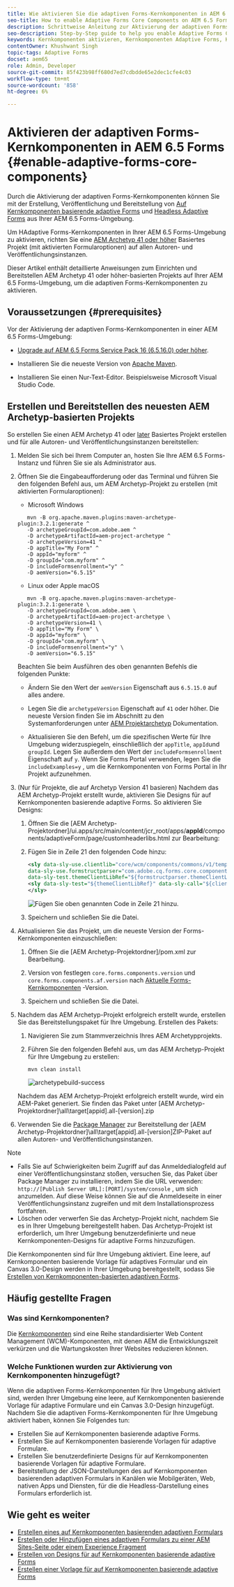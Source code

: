 ```yaml
---
title: Wie aktivieren Sie die adaptiven Forms-Kernkomponenten in AEM 6.5 Forms?
seo-title: How to enable Adaptive Forms Core Components on AEM 6.5 Forms?
description: Schrittweise Anleitung zur Aktivierung der adaptiven Forms-Kernkomponenten in einer AEM 6.5 Forms-Umgebung.
seo-description: Step-by-Step guide to help you enable Adaptive Forms Core Components on an AEM 6.5 Forms environment.
keywords: Kernkomponenten aktivieren, Kernkomponenten Adaptive Forms, Kernkomponenten in 6.5, adaptive Forms-Kernkomponenten in AEM 6.5, AF-Kernkomponenten in AEM 6.5, AEM 6.5 Forms-Kernkomponenten
contentOwner: Khushwant Singh
topic-tags: Adaptive Forms
docset: aem65
role: Admin, Developer
source-git-commit: 85f423b98ff680d7ed7cdbdde65e2dec1cfe4c03
workflow-type: tm+mt
source-wordcount: '858'
ht-degree: 6%

---
```



# Aktivieren der adaptiven Forms-Kernkomponenten in AEM 6.5 Forms {#enable-adaptive-forms-core-components}

Durch die Aktivierung der adaptiven Forms-Kernkomponenten können Sie mit der Erstellung, Veröffentlichung und Bereitstellung von [Auf Kernkomponenten basierende adaptive Forms](create-an-adaptive-form-core-components.md) und [Headless Adaptive Forms](https://experienceleague.adobe.com/docs/experience-manager-headless-adaptive-forms/using/overview.html?lang=de) aus Ihrer AEM 6.5 Forms-Umgebung.

Um HAdaptive Forms-Kernkomponenten in Ihrer AEM 6.5 Forms-Umgebung zu aktivieren, richten Sie eine [AEM Archetyp 41 oder höher](https://experienceleague.adobe.com/docs/experience-manager-core-components/using/developing/archetype/overview.html?lang=de) Basiertes Projekt (mit aktivierten Formularoptionen) auf allen Autoren- und Veröffentlichungsinstanzen.

Dieser Artikel enthält detaillierte Anweisungen zum Einrichten und Bereitstellen AEM Archetyp 41 oder höher-basierten Projekts auf Ihrer AEM 6.5 Forms-Umgebung, um die adaptiven Forms-Kernkomponenten zu aktivieren.


## Voraussetzungen {#prerequisites}

Vor der Aktivierung der adaptiven Forms-Kernkomponenten in einer AEM 6.5 Forms-Umgebung:

* [Upgrade auf AEM 6.5 Forms Service Pack 16 (6.5.16.0) oder höher](https://experienceleague.adobe.com/docs/experience-manager-65/release-notes/aem-forms-current-service-pack-installation-instructions.html).

* Installieren Sie die neueste Version von [Apache Maven](https://maven.apache.org/download.cgi).

* Installieren Sie einen Nur-Text-Editor. Beispielsweise Microsoft Visual Studio Code.

## Erstellen und Bereitstellen des neuesten AEM Archetyp-basierten Projekts

So erstellen Sie einen AEM Archetyp 41 oder [later](https://github.com/adobe/aem-project-archetype) Basiertes Projekt erstellen und für alle Autoren- und Veröffentlichungsinstanzen bereitstellen:

1. Melden Sie sich bei Ihrem Computer an, hosten Sie Ihre AEM 6.5 Forms-Instanz und führen Sie sie als Administrator aus.
1. Öffnen Sie die Eingabeaufforderung oder das Terminal und führen Sie den folgenden Befehl aus, um AEM Archetyp-Projekt zu erstellen (mit aktivierten Formularoptionen):

   * Microsoft Windows

   ```Shell
      mvn -B org.apache.maven.plugins:maven-archetype-plugin:3.2.1:generate ^
      -D archetypeGroupId=com.adobe.aem ^
      -D archetypeArtifactId=aem-project-archetype ^
      -D archetypeVersion=41 ^
      -D appTitle="My Form" ^
      -D appId="myform" ^
      -D groupId="com.myform" ^
      -D includeFormsenrollment="y" ^
      -D aemVersion="6.5.15" 
   ```

   * Linux oder Apple macOS

   ```Shell
      mvn -B org.apache.maven.plugins:maven-archetype-plugin:3.2.1:generate \
      -D archetypeGroupId=com.adobe.aem \
      -D archetypeArtifactId=aem-project-archetype \
      -D archetypeVersion=41 \
      -D appTitle="My Form" \
      -D appId="myform" \
      -D groupId="com.myform" \
      -D includeFormsenrollment="y" \
      -D aemVersion="6.5.15" 
   ```

   Beachten Sie beim Ausführen des oben genannten Befehls die folgenden Punkte:

   * Ändern Sie den Wert der `aemVersion` Eigenschaft aus `6.5.15.0` auf alles andere.

   * Legen Sie die `archetypeVersion` Eigenschaft auf `41` oder höher. Die neueste Version finden Sie im Abschnitt zu den Systemanforderungen unter [AEM Projektarchetyp](https://github.com/adobe/aem-project-archetype) Dokumentation.

   * Aktualisieren Sie den Befehl, um die spezifischen Werte für Ihre Umgebung widerzuspiegeln, einschließlich der `appTitle`, `appId`und `groupId`. Legen Sie außerdem den Wert der  `includeFormsenrollment` Eigenschaft auf `y`. Wenn Sie Forms Portal verwenden, legen Sie die `includeExamples=y` , um die Kernkomponenten von Forms Portal in Ihr Projekt aufzunehmen.


1. (Nur für Projekte, die auf Archetyp Version 41 basieren) Nachdem das AEM Archetyp-Projekt erstellt wurde, aktivieren Sie Designs für auf Kernkomponenten basierende adaptive Forms. So aktivieren Sie Designs:

   1. Öffnen Sie die [AEM Archetyp-Projektordner]/ui.apps/src/main/content/jcr_root/apps/__appId__/components/adaptiveForm/page/customheaderlibs.html zur Bearbeitung:

   1. Fügen Sie in Zeile 21 den folgenden Code hinzu:

      ```XML
      <sly data-sly-use.clientlib="core/wcm/components/commons/v1/templates/clientlib.html"
      data-sly-use.formstructparser="com.adobe.cq.forms.core.components.models.form.FormStructureParser"
      data-sly-test.themeClientLibRef="${formstructparser.themeClientLibRefFromFormContainer}">
      <sly data-sly-test="${themeClientLibRef}" data-sly-call="${clientlib.css @ categories=themeClientLibRef}"/>
      </sly>
      ```

      ![Fügen Sie oben genannten Code in Zeile 21 hinzu.](/help/forms/using/assets/code-to-enable-themes.png)

   1. Speichern und schließen Sie die Datei.

1. Aktualisieren Sie das Projekt, um die neueste Version der Forms-Kernkomponenten einzuschließen:

   1. Öffnen Sie die [AEM Archetyp-Projektordner]/pom.xml zur Bearbeitung.
   1. Version von festlegen `core.forms.components.version` und `core.forms.components.af.version` nach [Aktuelle Forms-Kernkomponenten](https://github.com/adobe/aem-core-forms-components/tree/release/650) -Version.

   1. Speichern und schließen Sie die Datei.


1. Nachdem das AEM Archetyp-Projekt erfolgreich erstellt wurde, erstellen Sie das Bereitstellungspaket für Ihre Umgebung. Erstellen des Pakets:

   1. Navigieren Sie zum Stammverzeichnis Ihres AEM Archetypprojekts.

   1. Führen Sie den folgenden Befehl aus, um das AEM Archetyp-Projekt für Ihre Umgebung zu erstellen:

      ```Shell
      mvn clean install
      ```

      ![archetypebuild-success](/help/forms/using/assets/corecomponent-build-successful.png)


   Nachdem das AEM Archetyp-Projekt erfolgreich erstellt wurde, wird ein AEM-Paket generiert. Sie finden das Paket unter [AEM Archetyp-Projektordner]\all\target\[appid].all-[version].zip

1. Verwenden Sie die [Package Manager](https://experienceleague.adobe.com/docs/experience-manager-65/administering/contentmanagement/package-manager.html?lang=de) zur Bereitstellung der [AEM Archetyp-Projektordner]\all\target\[appid].all-[version]ZIP-Paket auf allen Autoren- und Veröffentlichungsinstanzen.

>[!NOTE]
>
>
>
> * Falls Sie auf Schwierigkeiten beim Zugriff auf das Anmeldedialogfeld auf einer Veröffentlichungsinstanz stoßen, versuchen Sie, das Paket über Package Manager zu installieren, indem Sie die URL verwenden: `http://[Publish Server URL]:[PORT]/system/console` , um sich anzumelden. Auf diese Weise können Sie auf die Anmeldeseite in einer Veröffentlichungsinstanz zugreifen und mit dem Installationsprozess fortfahren.
> * Löschen oder verwerfen Sie das Archetyp-Projekt nicht, nachdem Sie es in Ihrer Umgebung bereitgestellt haben. Das Archetyp-Projekt ist erforderlich, um Ihrer Umgebung benutzerdefinierte und neue Kernkomponenten-Designs für adaptive Forms hinzuzufügen.

Die Kernkomponenten sind für Ihre Umgebung aktiviert. Eine leere, auf Kernkomponenten basierende Vorlage für adaptives Formular und ein Canvas 3.0-Design werden in Ihrer Umgebung bereitgestellt, sodass Sie [Erstellen von Kernkomponenten-basierten adaptiven Forms](create-an-adaptive-form-core-components.md).

## Häufig gestellte Fragen

### Was sind Kernkomponenten?

Die [Kernkomponenten](https://experienceleague.adobe.com/docs/experience-manager-core-components/using/introduction.html?lang=de) sind eine Reihe standardisierter Web Content Management (WCM)-Komponenten, mit denen AEM die Entwicklungszeit verkürzen und die Wartungskosten Ihrer Websites reduzieren können.

### Welche Funktionen wurden zur Aktivierung von Kernkomponenten hinzugefügt?


Wenn die adaptiven Forms-Kernkomponenten für Ihre Umgebung aktiviert sind, werden Ihrer Umgebung eine leere, auf Kernkomponenten basierende Vorlage für adaptive Formulare und ein Canvas 3.0-Design hinzugefügt. Nachdem Sie die adaptiven Forms-Kernkomponenten für Ihre Umgebung aktiviert haben, können Sie Folgendes tun:

* Erstellen Sie auf Kernkomponenten basierende adaptive Forms.
* Erstellen Sie auf Kernkomponenten basierende Vorlagen für adaptive Formulare.
* Erstellen Sie benutzerdefinierte Designs für auf Kernkomponenten basierende Vorlagen für adaptive Formulare.
* Bereitstellung der JSON-Darstellungen des auf Kernkomponenten basierenden adaptiven Formulars in Kanälen wie Mobilgeräten, Web, nativen Apps und Diensten, für die die Headless-Darstellung eines Formulars erforderlich ist.

## Wie geht es weiter

* [Erstellen eines auf Kernkomponenten basierenden adaptiven Formulars](/help/forms/using/create-an-adaptive-form-core-components.md)
* [Erstellen oder Hinzufügen eines adaptiven Formulars zu einer AEM Sites-Seite oder einem Experience Fragment](/help/forms/using/create-or-add-an-adaptive-form-to-aem-sites-page.md)
* [Erstellen von Designs für auf Kernkomponenten basierende adaptive Forms](create-or-customize-themes-for-adaptive-forms-core-components.md)
* [Erstellen einer Vorlage für auf Kernkomponenten basierende adaptive Forms](template-editor.md)